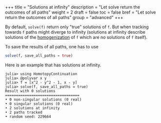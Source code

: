 +++
title = "Solutions at infinity"
description = "Let solve return the outcomes of all paths"
weight = 2
draft = false
toc = false
bref = "Let solve return the outcomes of all paths"
group = "advanced"
+++


By default, `solve(f)` return only "true" solutions of `f`. But when tracking towards `f` paths might diverge to infinity (solutions at infinity describe solutions of the [homogenization](https://en.wikipedia.org/wiki/Homogeneous_polynomial#Homogenization) of `f` which are no solutions of `f` itself).

To save the results of all paths, one has to use

```julia
solve(f, save_all_paths = true)
```

Here is an example that has solutions at infinity.

```julia-repl
julia> using HomotopyContinuation
julia> @polyvar x y
julia> f = [x^2 - y^2 - 1, x - y]
julia> solve(f, save_all_paths = true)
Result with 0 solutions
==================================
• 0 non-singular solutions (0 real)
• 0 singular solutions (0 real)
• 2 solutions at infinity
• 2 paths tracked
• random seed: 229664
```

